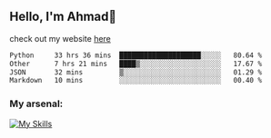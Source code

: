 
## Hello, I'm Ahmad👋

check out my website [here](https://ahmadalwi.com/)

<!--START_SECTION:waka-->

```txt
Python     33 hrs 36 mins  ████████████████████░░░░░   80.64 %
Other      7 hrs 21 mins   ████▒░░░░░░░░░░░░░░░░░░░░   17.67 %
JSON       32 mins         ▒░░░░░░░░░░░░░░░░░░░░░░░░   01.29 %
Markdown   10 mins         ░░░░░░░░░░░░░░░░░░░░░░░░░   00.40 %
```

<!--END_SECTION:waka-->

### My arsenal:

[![My Skills](https://skillicons.dev/icons?i=js,ts,py,go,react,nextjs,svelte,nodejs,django,tailwind,html,css,sass,firebase,mongodb,postgres,mysql,redis,git,github,docker,vscode,figma,godot)](https://skillicons.dev)
